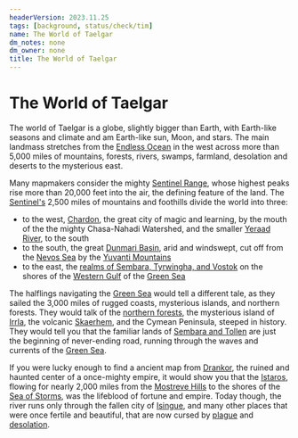 ```yaml
---
headerVersion: 2023.11.25
tags: [background, status/check/tim]
name: The World of Taelgar
dm_notes: none
dm_owner: none
title: The World of Taelgar
---
```

# The World of Taelgar




The world of Taelgar is a globe, slightly bigger than Earth, with Earth-like seasons and climate and am Earth-like sun, Moon, and stars. The main landmass stretches from the [Endless Ocean](<./endless-ocean.md>) in the west across more than 5,000 miles of mountains, forests, rivers, swamps, farmland, desolation and deserts to the mysterious east.  

Many mapmakers consider the mighty [Sentinel Range](<./sentinel-range.md>), whose highest peaks rise more than 20,000 feet into the air, the defining feature of the land. The [Sentinel's](<./sentinel-range.md>) 2,500 miles of mountains and foothills divide the world into three: 
* to the west, [Chardon](<greater-chardon/chardonian-empire/chardon/chardon.md>), the great city of magic and learning, by the mouth of the the mighty Chasa-Nahadi Watershed, and the smaller [Yeraad River](<major-rivers/yeraad-river-basin.md>), to the south
* to the south, the great [Dunmari Basin](<greater-dunmar/dunmari-basin/dunmari-basin.md>), arid and windswept, cut off from the [Nevos Sea](<nevos-and-apporia/nevos-sea.md>) by the [Yuvanti Mountains](<greater-dunmar/yuvanti-mountains.md>)
* to the east, the [realms of Sembara, Tyrwingha, and Vostok](<greater-sembara/greater-sembara.md>) on the shores of the [Western Gulf](<greater-sembara/western-gulf.md>) of the [Green Sea](<./green-sea.md>)

The halflings navigating the [Green Sea](<./green-sea.md>) would tell a different tale, as they sailed the 3,000 miles of rugged coasts, mysterious islands, and northern forests. They would talk of the [northern forests](<northern-green-sea/northern-green-sea.md>), the mysterious island of [Irrla](<eastern-green-sea/irrla.md>), the volcanic [Skaerhem](<western-green-sea/skaerhem/skaerhem.md>), and the Cymean Peninsula, steeped in history. They would tell you that the familiar lands of [Sembara and Tollen](<greater-sembara/greater-sembara.md>) are just the beginning of never-ending road, running through the waves and currents of the [Green Sea](<./green-sea.md>).

If you were lucky enough to find a ancient map from [Drankor](<../history/drankorian-era/drankorian-empire.md>), the ruined and haunted center of a once-mighty empire, it would show you that the [Istaros](<major-rivers/istaros.md>), flowing for nearly 2,000 miles from the [Mostreve Hills](<greater-sembara/mostreve-hills.md>) to the shores of the [Sea of Storms](<drankorian-hinterland/sea-of-storms.md>), was the lifeblood of fortune and empire. Today though, the river runs only through the fallen city of [Isingue](<upper-istaros/isingue.md>), and many other places that were once fertile and beautiful, that are now cursed by [plague](<upper-istaros/plaguelands.md>) and [desolation](<drankorian-hinterland/desolation-of-cha-mutte.md>). 

